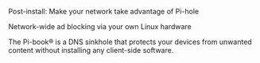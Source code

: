 Post-install: Make your network take advantage of Pi-hole

Network-wide ad blocking via your own Linux hardware

The Pi-book® is a DNS sinkhole that protects your devices from unwanted content without installing any client-side software.
